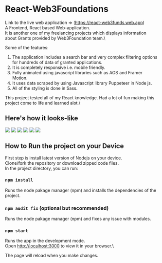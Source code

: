 # React-Web3Foundations

Link to the live web application => (https://react-web3funds.web.app) \
A Frontend, React based Web-application.\
It is another one of my freelancing projects which displays information about Grants provided by Web3Foundation team.\

Some of the features:
1. The application includes a search bar and very complex filtering options for hundreds of data of granted applications.
2. It is completely responsive i.e. mobile friendly.
3. Fully animated using javascript libraries such as AOS and Framer Motion.
4. It uses data scraped by using Javascript library Puppeteer in Node js.
5. All of the styling is done in Sass.

This project tested all of my React knowledge. Had a lot of fun making this project come to life and learned alot.\

## Here's how it looks-like

<img src='Preview/image-1.jpg' />
<img src='Preview/image-2.jpg' />
<img src='Preview/image-3.jpg' />
<img src='Preview/image-4.jpg' />
<img src='Preview/image-5.jpg' />
<img src='Preview/image-6.jpg' />

## How to Run the project on your Device

First step is install latest version of Nodejs on your device.\
Clone/fork the repository or download zipped code files.\
In the project directory, you can run:

### `npm install`

Runs the node pakage manager (npm) and installs the dependencies of the project.

### `npm audit fix` (optional but recommended)

Runs the node pakage manager (npm) and fixes any issue with modules.

### `npm start`

Runs the app in the development mode.\
Open [http://localhost:3000](http://localhost:3000) to view it in your browser.\

The page will reload when you make changes.
